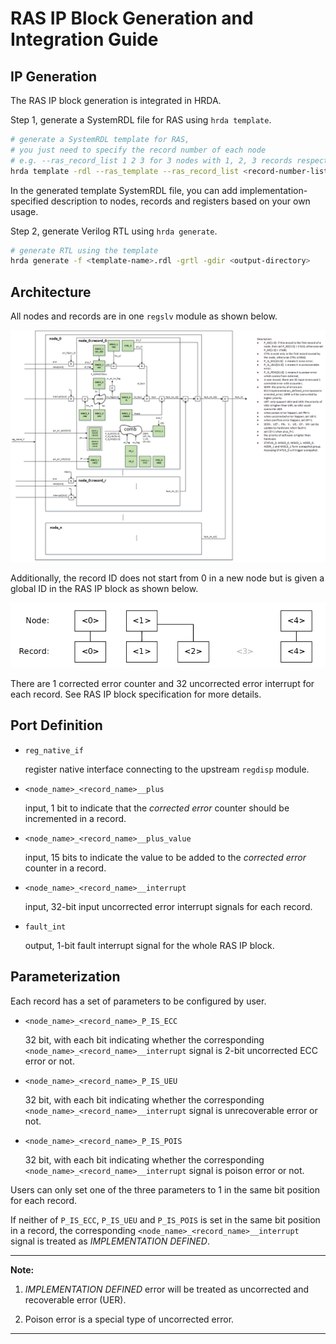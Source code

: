 # **RAS IP Block Generation and Integration Guide**

## **IP Generation**

The RAS IP block generation is integrated in HRDA.

Step 1, generate a SystemRDL file for RAS using `hrda template`.

```bash
# generate a SystemRDL template for RAS,
# you just need to specify the record number of each node
# e.g. --ras_record_list 1 2 3 for 3 nodes with 1, 2, 3 records respectively
hrda template -rdl --ras_template --ras_record_list <record-number-list> -n <template-name>
```

In the generated template SystemRDL file, you can add implementation-specified description to nodes, records and registers based on your own usage.

Step 2, generate Verilog RTL using `hrda generate`.

```bash
# generate RTL using the template
hrda generate -f <template-name>.rdl -grtl -gdir <output-directory>
```

## **Architecture**

All nodes and records are in one `regslv` module as shown below.

![ ](docs/pics/rtl/ras_arch.png)

Additionally, the record ID does not start from 0 in a new node but is given a global ID in the RAS IP block as shown below.

![ ](docs/pics/ras_nodes_records.png)

There are 1 corrected error counter and 32 uncorrected error interrupt for each record. See RAS IP block specification for more details.

## **Port Definition**

- `reg_native_if`

    register native interface connecting to the upstream `regdisp` module.

- `<node_name>_<record_name>__plus`

    input, 1 bit to indicate that the *corrected error* counter should be incremented in a record.

- `<node_name>_<record_name>__plus_value`

    input, 15 bits to indicate the value to be added to the *corrected error* counter in a record.

- `<node_name>_<record_name>__interrupt`

    input, 32-bit input uncorrected error interrupt signals for each record.

- `fault_int`

    output, 1-bit fault interrupt signal for the whole RAS IP block.

## **Parameterization**

Each record has a set of parameters to be configured by user.

- `<node_name>_<record_name>_P_IS_ECC`

    32 bit, with each bit indicating whether the corresponding `<node_name>_<record_name>__interrupt` signal is 2-bit uncorrected ECC error or not.

- `<node_name>_<record_name>_P_IS_UEU`

    32 bit, with each bit indicating whether the corresponding `<node_name>_<record_name>__interrupt` signal is unrecoverable error or not.

- `<node_name>_<record_name>_P_IS_POIS`

    32 bit, with each bit indicating whether the corresponding `<node_name>_<record_name>__interrupt` signal is poison error or not.

Users can only set one of the three parameters to 1 in the same bit position for each record.

If neither of `P_IS_ECC`, `P_IS_UEU` and `P_IS_POIS` is set in the same bit position in a record, the corresponding `<node_name>_<record_name>__interrupt` signal is treated as *IMPLEMENTATION DEFINED*.

--------------------

**Note:**

1. *IMPLEMENTATION DEFINED* error will be treated as uncorrected and recoverable error (UER).

2. Poison error is a special type of uncorrected error.

--------------------
